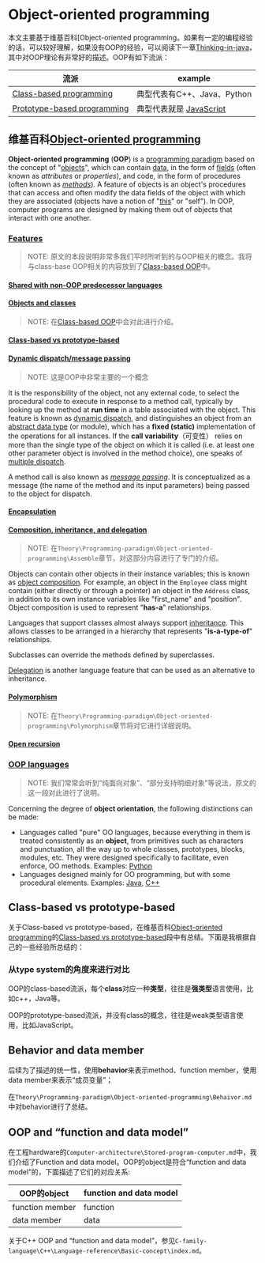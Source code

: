# Object-oriented programming

本文主要基于维基百科[Object-oriented programming。如果有一定的编程经验的话，可以较好理解，如果没有OOP的经验，可以阅读下一章[Thinking-in-java](./Class-based-OOP/Thinking-in-java/index.md)，其中对OOP理论有非常好的描述。OOP有如下流派：

| 流派                                                         | example                                                      |
| ------------------------------------------------------------ | ------------------------------------------------------------ |
| [Class-based programming](https://en.wikipedia.org/wiki/Class-based_programming) | 典型代表有C++、Java、Python                                  |
| [Prototype-based programming](https://en.wikipedia.org/wiki/Prototype-based_programming) | 典型代表就是 [JavaScript](https://en.wikipedia.org/wiki/JavaScript) |



## 维基百科[Object-oriented programming](https://en.wikipedia.org/wiki/Object-oriented_programming)

**Object-oriented programming** (**OOP**) is a [programming paradigm](https://en.wikipedia.org/wiki/Programming_paradigm) based on the concept of "[objects](https://en.wikipedia.org/wiki/Object_(computer_science))", which can contain [data](https://en.wikipedia.org/wiki/Data), in the form of [fields](https://en.wikipedia.org/wiki/Field_(computer_science)) (often known as *attributes* or *properties*), and code, in the form of procedures (often known as *[methods](https://en.wikipedia.org/wiki/Method_(computer_science))*). A feature of objects is an object's procedures that can access and often modify the data fields of the object with which they are associated (objects have a notion of "[this](https://en.wikipedia.org/wiki/This_(computer_programming))" or "self"). In OOP, computer programs are designed by making them out of objects that interact with one another.



### [Features](https://en.wikipedia.org/wiki/Object-oriented_programming#Features)

> NOTE: 原文的本段说明非常多我们平时所听到的与OOP相关的概念。我将与class-base OOP相关的内容放到了[Class-based OOP](./Class-based-OOP/Class-based-OOP.md)中。

#### [Shared with non-OOP predecessor languages](https://en.wikipedia.org/wiki/Object-oriented_programming#Shared_with_non-OOP_predecessor_languages)

#### [Objects and classes](https://en.wikipedia.org/wiki/Object-oriented_programming#Objects_and_classes)

> NOTE: 在[Class-based OOP](./Class-based-OOP/Class-based-OOP.md)中会对此进行介绍。

#### [Class-based vs prototype-based](https://en.wikipedia.org/wiki/Object-oriented_programming#Class-based_vs_prototype-based)



#### [Dynamic dispatch/message passing](https://en.wikipedia.org/wiki/Object-oriented_programming#Dynamic_dispatch/message_passing)

> NOTE: 这是OOP中非常主要的一个概念

It is the responsibility of the object, not any external code, to select the procedural code to execute in response to a method call, typically by looking up the method at **run time** in a table associated with the object. This feature is known as [dynamic dispatch](https://en.wikipedia.org/wiki/Dynamic_dispatch), and distinguishes an object from an [abstract data type](https://en.wikipedia.org/wiki/Abstract_data_type) (or module), which has a **fixed (static)** implementation of the operations for all instances. If the **call variability**（可变性） relies on more than the single type of the object on which it is called (i.e. at least one other parameter object is involved in the method choice), one speaks of [multiple dispatch](https://en.wikipedia.org/wiki/Multiple_dispatch).

A method call is also known as *[message passing](https://en.wikipedia.org/wiki/Message_passing)*. It is conceptualized as a message (the name of the method and its input parameters) being passed to the object for dispatch.

#### [Encapsulation](https://en.wikipedia.org/wiki/Object-oriented_programming#Encapsulation)



#### [Composition, inheritance, and delegation](https://en.wikipedia.org/wiki/Object-oriented_programming#Composition,_inheritance,_and_delegation)

> NOTE: 在`Theory\Programming-paradigm\Object-oriented-programming\Assemble`章节，对这部分内容进行了专门的介绍。

Objects can contain other objects in their instance variables; this is known as [object composition](https://en.wikipedia.org/wiki/Object_composition). For example, an object in the `Employee` class might contain (either directly or through a pointer) an object in the `Address` class, in addition to its own instance variables like "first_name" and "position". Object composition is used to represent "**has-a**" relationships.

Languages that support classes almost always support [inheritance](https://en.wikipedia.org/wiki/Inheritance_(object-oriented_programming)). This allows classes to be arranged in a hierarchy that represents "**is-a-type-of**" relationships. 

Subclasses can override the methods defined by superclasses.



[Delegation](https://en.wikipedia.org/wiki/Delegation_(programming)) is another language feature that can be used as an alternative to inheritance.



#### [Polymorphism](https://en.wikipedia.org/wiki/Object-oriented_programming#Polymorphism)

> NOTE: 在`Theory\Programming-paradigm\Object-oriented-programming\Polymorphism`章节将对它进行详细说明。

#### [Open recursion](https://en.wikipedia.org/wiki/Object-oriented_programming#Open_recursion)



### [OOP languages](https://en.wikipedia.org/wiki/Object-oriented_programming#OOP_languages)

> NOTE: 我们常常会听到“纯面向对象”、“部分支持明细对象”等说法，原文的这一段对此进行了说明。

Concerning the degree of **object orientation**, the following distinctions can be made:

- Languages called "pure" OO languages, because everything in them is treated consistently as an **object**, from primitives such as characters and punctuation, all the way up to whole classes, prototypes, blocks, modules, etc. They were designed specifically to facilitate, even enforce, OO methods. Examples: [Python](https://en.wikipedia.org/wiki/Python_(programming_language))
- Languages designed mainly for OO programming, but with some procedural elements. Examples: [Java](https://en.wikipedia.org/wiki/Java_(programming_language)), [C++](https://en.wikipedia.org/wiki/C%2B%2B)



## Class-based vs prototype-based

关于Class-based vs prototype-based，在维基百科[Object-oriented programming](https://en.wikipedia.org/wiki/Object-oriented_programming)的[Class-based vs prototype-based](https://en.wikipedia.org/wiki/Object-oriented_programming#Class-based_vs_prototype-based)段中有总结。下面是我根据自己的一些经验所总结的：

### 从type system的角度来进行对比

OOP的class-based流派，每个**class**对应一种**类型**，往往是**强类型**语言使用，比如c++，Java等。

OOP的prototype-based流派，并没有class的概念，往往是weak类型语言使用，比如JavaScript。

## Behavior and data member

后续为了描述的统一性，使用**behavior**来表示method、function member，使用data member来表示“成员变量”；

在`Theory\Programming-paradigm\Object-oriented-programming\Behaivor.md`中对behavior进行了总结。



## OOP and “function and data model”

在工程hardware的`Computer-architecture\Stored-program-computer.md`中，我们介绍了Function and data model。OOP的object是符合“function and data model”的，下面描述了它们的对应关系: 

| OOP的object     | function and data model |
| --------------- | ----------------------- |
| function member | function                |
| data member     | data                    |

关于C++ OOP and “function and data model”，参见`C-family-language\C++\Language-reference\Basic-concept\index.md`。

